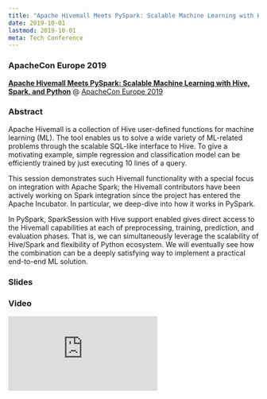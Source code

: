 ```yaml
---
title: "Apache Hivemall Meets PySpark: Scalable Machine Learning with Hive, Spark, and Python"
date: 2019-10-01
lastmod: 2019-10-01
meta: Tech Conference
---
```


### ApacheCon Europe 2019

<b><a href="https://aceu19.apachecon.com/session/apache-hivemall-meets-pyspark-scalable-machine-learning-hive-spark-and-python" target="_blank" rel="noopener">Apache Hivemall Meets PySpark: Scalable Machine Learning with Hive, Spark, and Python</a></b> @ <a href="https://aceu19.apachecon.com"  target="_blank" rel="noopener">ApacheCon Europe 2019</a>

### Abstract

Apache Hivemall is a collection of Hive user-defined functions for machine learning (ML). The tool enables us to solve a wide variety of ML-related problems through the scalable SQL-like interface to Hive. To give a motivating example, simple regression and classification model can be efficiently trained by just executing 10 lines of a query.

This session demonstrates such Hivemall functionality with a special focus on integration with Apache Spark; the Hivemall contributors have been actively working on Spark integration since the project has entered the Apache Incubator. In particular, we deep-dive into how it works in PySpark. 

In PySpark, SparkSession with Hive support enabled gives direct access to the Hivemall capabilities at each of preprocessing, training, prediction, and evaluation phases. That is, we can simultaneously leverage the scalability of Hive/Spark and flexibility of Python ecosystem. We will eventually see how the combination can be a deeply satisfying way to implement a practical end-to-end ML solution.

### Slides

<script async class="speakerdeck-embed" data-id="f6c6ade94b9a41b7b0ba5c5db5da8e1c" data-ratio="1.77777777777778" src="//speakerdeck.com/assets/embed.js"></script>

### Video

<span class="iframe-container">
    <iframe src="https://www.youtube.com/embed/9FPrb6vYRqI" frameborder="0" allow="accelerometer; autoplay; encrypted-media; gyroscope; picture-in-picture" allowfullscreen></iframe>
</span>